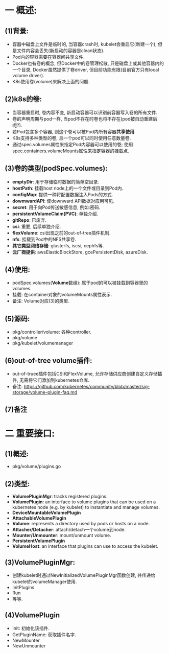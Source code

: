 # 一 概述:
## (1)背景:
- 容器中磁盘上文件是临时的, 当容器crash时, kubelet会重启它(新建一个), 但是文件内容会丢失(新启动的容器是clean状态).
- Pod内的容器需要在容器间共享文件.
- Docker也有卷的概念, 但Docker中的卷管理松散, 只是磁盘上或其他容器内的一个目录, Docker虽然提供了卷driver, 但目前功能有限(目前官方只有local volume driver).
- K8s使用卷(volume)来解决上面的问题.

## (2)k8s的卷:
- 当容器重启时, 卷内容不变, 新启动容器可以识别前容器写入卷的所有文件.
- 卷的声明周期与pod一样, 当pod不存在时卷也将不存在(pod被自动重建后呢?).
- 若Pod包含多个容器, 则这个卷可以被Pod内所有容器**共享使用**.
- K8s支持多种类型的卷, 且一个pod可以同时使用任意数量卷.
- 通过spec.volumes属性来指定Pod内容器可以使用的卷; 使用spec.containers.volumeMounts属性来指定容器的挂载点.

## (3)卷的类型(podSpec.volumes):
- **emptyDir**: 用于存储临时数据的简单空目录.
- **hostPath**: 挂载host node上的一个文件或目录到Pod内.
- **configMap**: 提供一种将配置数据注入Pods的方式.
- **dowmwardAPI**: 使downward API数据对应用可见.
- **secret**: 用于向Pod传送敏感信息, 例如:密码.
- **persistentVolumeClaim(PVC)**: 单独介绍.
- **gitRepo**: 已废弃.
- **csi**: 重要, 后续单独介绍.
- **flexVolume**: csi出现之前的out-of-tree插件机制.
- **nfs**: 挂载到Pod中的NFS共享卷.
- **其它类型网络存储**: glusterfs, iscsi, cephfs等.
- **云厂商提供**: awsElasticBlockStore, gcePersistentDisk, azureDisk.

## (4)使用:
- podSpec.volumes(**Volume**数组): 属于pod的可以被挂载到容器里的volumes.
- 挂载: 在container对象的volumeMounts属性表示.
- 备注: Volume对应(3)的类型.

## (5)源码:
- pkg/controller/volume: 各种controller.
- pkg/volume
- pkg/kubelet/volumemanager

## (6)out-of-tree volume插件:
- out-of-truee插件包括CSI和FlexVolume, 允许存储供应商创建自定义存储插件, 无需将它们添加到kubernetes仓库.
- 备注: https://github.com/kubernetes/community/blob/master/sig-storage/volume-plugin-faq.md

## (7)备注

# 二 重要接口:
## (1)概述:
- pkg/volume/plugins.go

## (2)类型:
- **VolumePluginMgr**: tracks registered plugins.
- **VolumePlugin**: an interface to volume plugins that can be used on a kubernetes node (e.g. by kubelet) to instantiate and manage volumes.
- **DeviceMountableVolumePlugin** 
- **AttachableVolumePlugin**
- **Volume**: represents a directory used by pods or hosts on a node.
- **Attacher/Detacher**: attach/detach一个volume到node.
- **Mounter/Unmounter**: mount/unmount volume.
- **PersistentVolumePlugin**
- **VolumeHost**: an interface that plugins can use to access the kubelet.

## (3)VolumePluginMgr:
- 创建kubelet时通过NewInitializedVolumePluginMgr函数创建, 并传递给kubelet的volumeManager使用.
- InitPlugins
- Run
- 等等.

## (4)VolumePlugin
- Init: 初始化该插件.
- GetPluginName: 获取插件名字.
- NewMounter
- NewUnmounter
